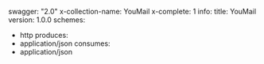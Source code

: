swagger: "2.0"
x-collection-name: YouMail
x-complete: 1
info:
  title: YouMail
  version: 1.0.0
schemes:
- http
produces:
- application/json
consumes:
- application/json